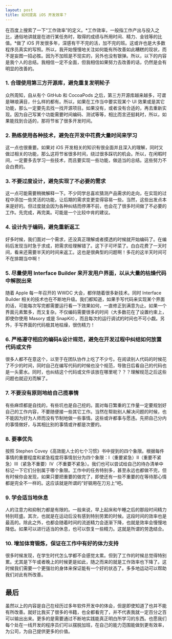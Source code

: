 ```yaml
---
layout: post
title: 如何提高 iOS 开发效率？
---
```


在百度上搜索了一下“工作效率”的定义。*工作效率，一般指工作产出与投入之比，通俗地讲就是在进行某任务时，取得的成绩与所用时间、精力、金钱等的比值。*做了 iOS 开发很多年，深感有干不完的活，加不完的班。这或许也是大多数程序员真实的写照。所以，我开始慢慢地关注如何能有所改善如此糟糕的现状，而不是妄图一招必胜。因为不加班是不现实的，另外也没有银弹。所以，以下的内容是我个人的总结。我相信一定不全面，但我相信如果努力去改善的话，仍然是会有明显的改善的。

### 1. 合理使用第三方开源库，避免重复发明轮子

众所周知，自从有个 GitHub 和 CocoaPods 之后，第三方开源库越来越多，可谓是琳琅满目，什么样的都有。所以，如果在工作当中要实现某个 UI 效果或是其它功能，那么一定要先去找一找开源项目。如果没有，或者没有合适的，再去重新实现。因为自己写某个功能需要时间编码、测试等等，相比而言还挺耗时，所以，如果能找到合适的，那将节省了很多开发时间。

### 2. 熟练使用各种技术，避免在开发中花费大量时间来学习

这一点也很重要。如果对 iOS 开发相关的知识有很全面并且深入的理解，同时又做过相关的功能，那么这将节省很多时间，绕过很多踩坑的机会。所以，在闲暇时间，一定要多去学习一些技术，而且要实现一些功能，做适当的总结。这些努力不会白费的。

### 3. 不要过度设计，避免实现了不必要的需求

这一点可能需要稍微解释一下。不少同学总喜欢猜测产品需求的走向，在实现的过程中添加一些灵活的功能，让后期的需求变更变得容易一些。当然，这些出发点本来是好的。但过度就会因为各种纠结而停滞不前，也会花了很多时间做了不必要的工作。先完成，再完美。可能是一个比较中肯的建议。

### 4. 设计先于编码，避免重新返工

好多时候，我们面对一个需求，还没真正理解或者摸透的时候就开始编码了。在编码后发现当时急于求成，把需求给理解错了。这下子可坏菜了。白白花费了一天时间，看来还需要半天的时间来返工。这也是很典型的问题啊！多花的这半天时间可不在排期当中啊！

### 5. 尽量使用 Interface Builder 来开发用户界面，以从大量的枯燥代码中解脱出来

随着 Apple 每一年召开的 WWDC 大会，都伴随着很多新技术。同时 Interface Builder 相关的技术也在不断地升级。我们都知道，如果手写代码来实现某个界面的话，可能每次写完都需要运行看一下效果如何，一直修正到满意为止。如果一个界面元素繁多，而又复杂。不仅编码需要很多的时间（大多数花在了设置约束上，即使你使用 Masory 或是 SnapKit），而且每次的运行调试的时间也不可小觑。另外，手写界面的代码极其地枯燥，很伤精力！

### 6. 严格遵守相应的编码&设计规范，避免在开发过程中纠结如何放置代码或文件

很多人都不在意这个，以至于在团队协作上吃了不少亏。在阅读别人代码的时候花了不少的时间，同时自己在编写代码的时候也没个规范，导致日后看自己的代码也是一头雾水。同时，也纠结这个代码或文件该放在哪里呢？？？理解规范之后这些问题也就迎刃而解了。

### 7. 不要没有原则地给自己揽事情

有些麻烦都是自找的，有些坑也是自己挖的。面对每日繁重的工作量一定要规划好自己的工作内容，不要随便接一些其它工作。当然在帮助别人解决问题的时候，也不能因为好为人师而没有节制地做一些事情。这些或许都事与愿违。先把自己分内的事情做好，与其相比别的事情或许都是次要的。

### 8. 要事优先

按照 Stephen Covey《高效能人士的七个习惯》书中提到的四个象限。根据每件事情的重要程度和紧急程度将事情划分为四个象限：I（重要紧急）II（重要不紧急）III（紧急不重要）IV（不重要不紧急）。我们也可以尝试给自己的待办清单中标记一下它们分别属于哪个象限。工作中的任务特别多，甚至永远也都做不完，但有时候你会发现，如果只要把重要的做完了，即使还有一些不重要的在等待那心情都是完全不一样的。这应该就是所谓的”好钢用在刀刃上“吧。

### 9. 学会适当地休息

人的注意力和抑制力都是有限的。一般来说，早上起床和午睡之后的那段时间精力特别旺盛。其次，也就是在运动后没有感到特别劳累的时候。这段时间的效率也是最高的。除此之外，也都会随着时间的流逝精力会逐渐下降，也就是效率会慢慢地降低。如果可以进行适当的休息，也可以恢复一些精力。这就是所谓的劳逸结合。

### 10. 增加体育锻炼，保证在工作中有好的体力支持

很多时候发现，在学生时代怎么学都不会感觉太累。但到了工作的时候总觉得特别累。尤其是下午或者晚上的时候更是如此，随之而来的就是工作效率也下降了。这时候我们需要一个更强壮的身体来保证能有一个好的状态了。多多地运动可以帮助我们对此有所改善。

## 最后

虽然以上的内容是自己在经历过多年软件开发中的体会，但是即使知道了也并不能有所改善。就好比我买了很多的书籍，也全都看完了，并不代表我就一定百分之百可以输出出来。更多的是需要通过不断地实践能真正明白所学习的东西。也愿我们每个处在一线开发的程序员们可以摆脱加班，在自己的能力范围能做到更有效率，为公司，为自己提供更多的价值。
